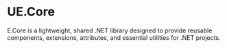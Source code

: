 # UE.Core
E.Core is a lightweight, shared .NET library designed to provide reusable components, extensions, attributes, and essential utilities for .NET projects.
